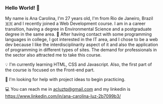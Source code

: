 ### Hello World! 👋
My name is Ana Carolina, I'm 27 years old, I'm from Rio de Janeiro, Brazil 🇧🇷 and I recently joined a Web Development course. I am in a career transition, having a degree in Environmental Science and a postgraduate degree in the same area. :deciduous_tree:
After having contact with some programming languages in college, I got interested in the IT area, and I chose to be a web dev because I like the interdisciplinarity aspect of it and also the application of programming in different types of sites. The demand for professionals in the sector also attracted me to take this course.

:bulb: I'm currently learning HTML, CSS and Javascript. Also, the first part of the course is focused on the Front-end part. 

:paw_prints: I'm looking for help with project ideas to begin practicing. 

:computer: You can reach me in acluztp@gmail.com and my linkedin is
https://www.linkedin.com/in/ana-carolina-luz-2b7099b3/

<!--
**Anadev-saga/Anadev-saga** is a ✨ _special_ ✨ repository because its `README.md` (this file) appears on your GitHub profile.

Here are some ideas to get you started:

- 🔭 I’m currently working on ...
- 🌱 I’m currently learning ...
- 👯 I’m looking to collaborate on ...
- 🤔 I’m looking for help with ...
- 💬 Ask me about ...
- 📫 How to reach me: ...
- 😄 Pronouns: ...
- ⚡ Fun fact: ...
-->
